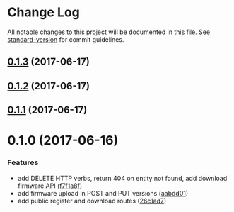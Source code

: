 # Change Log

All notable changes to this project will be documented in this file. See [standard-version](https://github.com/conventional-changelog/standard-version) for commit guidelines.

<a name="0.1.3"></a>
## [0.1.3](https://github.com/denouche/iot-admin-api/compare/v0.1.2...v0.1.3) (2017-06-17)



<a name="0.1.2"></a>
## [0.1.2](https://github.com/denouche/iot-admin-api/compare/v0.1.1...v0.1.2) (2017-06-17)



<a name="0.1.1"></a>
## [0.1.1](https://github.com/denouche/iot-admin-api/compare/v0.1.0...v0.1.1) (2017-06-17)



<a name="0.1.0"></a>
# 0.1.0 (2017-06-16)


### Features

* add DELETE HTTP verbs, return 404 on entity not found, add download firmware API ([f7f1a8f](https://github.com/denouche/iot-admin-api/commit/f7f1a8f))
* add firmware upload in POST and PUT versions ([aabdd01](https://github.com/denouche/iot-admin-api/commit/aabdd01))
* add public register and download routes ([26c1ad7](https://github.com/denouche/iot-admin-api/commit/26c1ad7))
